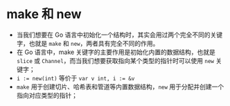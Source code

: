 # make 和 new

- 当我们想要在 Go 语言中初始化一个结构时，其实会用过两个完全不同的关键字，也就是 `make` 和 `new`，两者具有完全不同的作用。
- 在 Go 语言中，make 关键字的主要作用是初始化内置的数据结构，也就是 `slice` 或 `Channel`，而当我们想要获取指向某个类型的指针时可以使用 `new` 关键字；
- `i := new(int)` 等价于 `var v int, i := &v`
- `make` 用于创建切片、哈希表和管道等内置数据结构，`new` 用于分配并创建一个指向对应类型的指针；